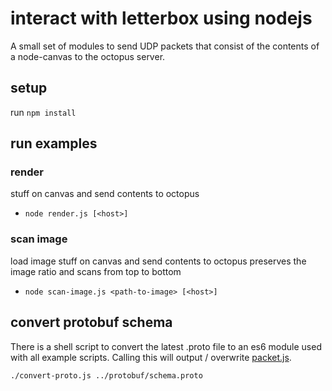 # interact with letterbox using nodejs

A small set of modules to send UDP packets that consist of the contents of a node-canvas to the octopus server.

## setup

run `npm install`

## run examples

### render

stuff on canvas and send contents to octopus

- `node render.js [<host>]`

### scan image

load image stuff on canvas and send contents to octopus
preserves the image ratio and scans from top to bottom

- `node scan-image.js <path-to-image> [<host>]`


## convert protobuf schema 

There is a shell script to convert the latest .proto file to an es6 module used with all example scripts.
Calling this will output / overwrite [packet.js](./packet.js).

```
./convert-proto.js ../protobuf/schema.proto
```

